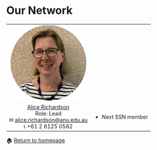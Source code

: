 # Our Network

<table cellpadding="0" cellspacing="0" border="0">
 <tr>
    <td style="text-align: center; vertical-align: middle;"><img src="assets/images/Alice.png" alt="Alice"
             width = "200" 
             height = "200"></td>
    <td><h2></h2></td>
 </tr>
 <tr>
    <td style="text-align: center; vertical-align: middle;"><div><a href="https://services.anu.edu.au/business-units/dean-higher-degree-research/statistical-support-network/associate-professor-alice">Alice Richardson</a></div><div>Role: Lead</div><div><span>&#9993;</span> <a href="alice.richardson@anu.edu.au">alice.richardson@anu.edu.au</a></div><div><span>&#128222;</span> +61 2 6125 0562</div></td>
    <td>
        <ul>
            <li>Next SSN member</li>
        </ul>
    </td>
 </tr>
</table>

<span>&#127968;</span> <a href="https://anustatsupportonline.github.io/">Return to homepage</a>


